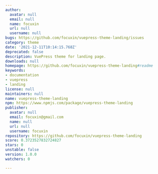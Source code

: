 ```yaml
---
author:
  avatar: null
  email: null
  name: focuxin
  url: null
  username: null
bugs: https://github.com/focuxin/vuepress-theme-landing/issues
category: theme
date: '2021-12-11T10:14:15.768Z'
deprecated: false
description: VuePress theme for landing page.
downloads: null
homepage: https://github.com/focuxin/vuepress-theme-landing#readme
keywords:
- documentation
- vuepress
- landing
license: null
maintainers: null
name: vuepress-theme-landing
npm: https://www.npmjs.com/package/vuepress-theme-landing
publisher:
  avatar: null
  email: focuxin@gmail.com
  name: null
  url: null
  username: focuxin
repository: https://github.com/focuxin/vuepress-theme-landing
score: 0.3723527832724827
stars: 0
unstable: false
version: 1.0.0
watchers: 0

---
```


